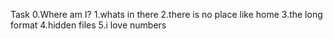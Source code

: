 Task 0.Where am I?
1.whats in there
2.there is no place like home
3.the long format
4.hidden files
5.i love numbers
